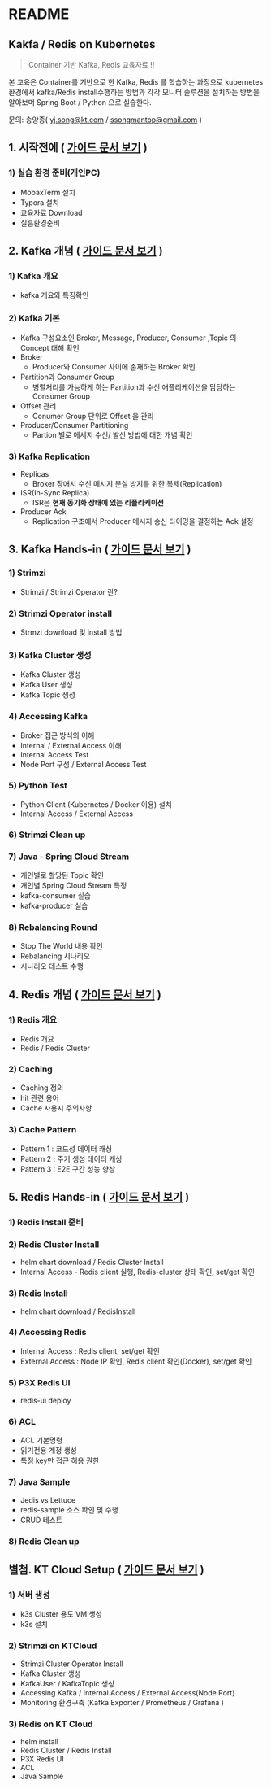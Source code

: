 # README

## Kakfa / Redis on Kubernetes

> Container 기반 Kafka, Redis 교육자료 !!

본 교육은 Container를 기반으로 한 Kafka, Redis 를 학습하는 과정으로 kubernetes 환경에서 kafka/Redis install수행하는 방법과 각각 모니터 솔루션을 설치하는 방법을 알아보며 Spring Boot / Python 으로 실습한다.

문의: 송양종( yj.song@kt.com / ssongmantop@gmail.com )



## 1. 시작전에 ( [가이드 문서 보기](beforebegin/beforebegin.md) )

### 1) 실습 환경 준비(개인PC)

* MobaxTerm 설치
* Typora 설치
* 교육자료 Download
* 실흡환경준비



## 2. Kafka 개념 ( [가이드 문서 보기](kafka/1.kafka-개념.md) )

### 1) Kafka 개요

* kafka 개요와 특징확인

### 2) Kafka 기본

* Kafka 구성요소인 Broker, Message, Producer, Consumer ,Topic 의 Concept 대해 확인
* Broker
  * Producer와 Consumer 사이에 존재하는 Broker 확인
* Partition과 Consumer Group
  * 병렬처리를 가능하게 하는 Partition과 수신 애플리케이션을 담당하는 Consumer Group
* Offset 관리
  * Conumer Group 단위로 Offset 을 관리
* Producer/Consumer Partitioning
  * Partion 별로 메세지 수신/ 발신 방법에 대한 개념 확인

### 3) Kafka Replication

* Replicas
  * Broker 장애시 수신 메시지 분실 방지를 위한 복제(Replication)
* ISR(In-Sync Replica)
  * ISR은 **현재 동기화 상태에 있는** **리플리케이션**
* Producer Ack
  * Replication 구조에서 Producer 메시지 송신 타이밍을 결정하는 Ack 설정



## 3. Kafka Hands-in ( [가이드 문서 보기](kafka/2.kafka-hands-in.md) )

### 1) Strimzi

* Strimzi / Strimzi Operator 란?

### 2) Strimzi Operator install

* Strmzi download 및 install 방법

### 3) Kafka Cluster 생성

* Kafka Cluster 생성
* Kafka User 생성
* Kafka Topic 생성

### 4) Accessing Kafka

* Broker 접근 방식의 이해
* Internal / External Access 이해
* Internal Access Test
* Node Port 구성 / External Access Test

### 5) Python Test

* Python Client (Kubernetes / Docker 이용) 설치
* Internal Access / External Access

### 6) Strimzi Clean up

### 7) Java - Spring Cloud Stream

* 개인별로 할당된 Topic 확인
* 개인별 Spring Cloud Stream 특정
* kafka-consumer 실습
* kafka-producer 실습

### 8) Rebalancing Round

* Stop The World 내용 확인
* Rebalancing 시나리오
* 시나리오 테스트 수행



## 4. Redis 개념 ( [가이드 문서 보기](redis/redis-개념.md) )

### 1) Redis 개요

* Redis 개요
* Redis / Redis Cluster

### 2) Caching

* Caching 정의
* hit 관련 용어
* Cache 사용시 주의사항

### 3) Cache Pattern

* Pattern 1 : 코드성 데이터 캐싱
* Pattern 2 : 주기 생성 데이터 캐싱
* Pattern 3 : E2E 구간 성능 향상



## 5. Redis Hands-in ( [가이드 문서 보기](redis/redis-hands-in.md) )

### 1) Redis Install 준비

### 2) Redis Cluster Install

* helm chart download / Redis Cluster Install
* Internal Access - Redis client 실행, Redis-cluster 상태 확인, set/get 확인

### 3) Redis Install

* helm chart download / RedisInstall

### 4) Accessing Redis

* Internal Access : Redis client, set/get 확인
* External Access : Node IP 확인, Redis client 확인(Docker), set/get 확인

### 5) P3X Redis UI

* redis-ui deploy

### 6) ACL

* ACL 기본명령
* 읽기전용 계정 생성
* 특정 key만 접근 허용 권한

### 7) Java Sample

* Jedis vs Lettuce
* redis-sample 소스 확인 및 수행
* CRUD 테스트

### 8) Redis Clean up





## 별첨. KT Cloud Setup ( [가이드 문서 보기](ktcloud-setup/ktcloud-setup.md) )

### 1) 서버 생성

* k3s Cluster 용도 VM 생성
* k3s 설치

### 2) Strimzi on KTCloud

* Strimzi Cluster Operator Install
* Kafka Cluster 생성
* KafkaUser / KafkaTopic 생성
* Accessing Kafka / Internal Access / External Access(Node Port)
* Monitoring 환경구축 (Kafka Exporter / Prometheus / Grafana )

### 3) Redis on KT Cloud

* helm install
* Redis Cluster / Redis Install
* P3X Redis UI
* ACL
* Java Sample

